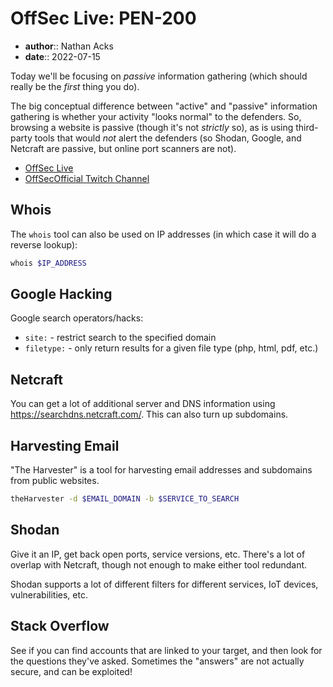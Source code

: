 # OffSec Live: PEN-200

* **author**:: Nathan Acks
* **date**:: 2022-07-15

Today we'll be focusing on *passive* information gathering (which should really be the *first* thing you do).

The big conceptual difference between "active" and "passive" information gathering is whether your activity "looks normal" to the defenders. So, browsing a website is passive (though it's not *strictly* so), as is using third-party tools that would *not* alert the defenders (so Shodan, Google, and Netcraft are passive, but online port scanners are not).

* [OffSec Live](https://www.offensive-security.com/offsec/offsec-live/)
* [OffSecOfficial Twitch Channel](https://www.twitch.tv/offsecofficial)

## Whois

The `whois` tool can also be used on IP addresses (in which case it will do a reverse lookup):

```bash
whois $IP_ADDRESS 
```

## Google Hacking

Google search operators/hacks:

* `site:` - restrict search to the specified domain
* `filetype:` - only return results for a given file type (php, html, pdf, etc.)

## Netcraft

You can get a lot of additional server and DNS information using https://searchdns.netcraft.com/. This can also turn up subdomains.

## Harvesting Email

"The Harvester" is a tool for harvesting email addresses and subdomains from public websites.

```bash
theHarvester -d $EMAIL_DOMAIN -b $SERVICE_TO_SEARCH
```

## Shodan

Give it an IP, get back open ports, service versions, etc. There's a lot of overlap with Netcraft, though not enough to make either tool redundant.

Shodan supports a lot of different filters for different services, IoT devices, vulnerabilities, etc.

## Stack Overflow

See if you can find accounts that are linked to your target, and then look for the questions they've asked. Sometimes the "answers" are not actually secure, and can be exploited!

